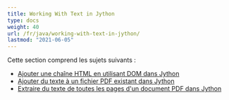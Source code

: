 ```yaml
---
title: Working With Text in Jython
type: docs
weight: 40
url: /fr/java/working-with-text-in-jython/
lastmod: "2021-06-05"
---
```


Cette section comprend les sujets suivants :

- [Ajouter une chaîne HTML en utilisant DOM dans Jython](/pdf/fr/java/add-html-string-using-dom-in-jython/)
- [Ajouter du texte à un fichier PDF existant dans Jython](/pdf/fr/java/add-text-to-an-existing-pdf-file-in-jython/)
- [Extraire du texte de toutes les pages d'un document PDF dans Jython](/pdf/fr/java/extract-text-from-all-the-pages-of-a-pdf-document-in-jython/)